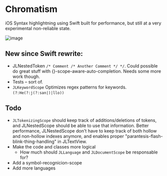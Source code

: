 Chromatism
==========

iOS Syntax highlightning using Swift built for performance, but still at a very experimental non-reliable state.

![image](http://i.imgur.com/P1ENCfv.png)

## New since Swift rewrite:
- JLNestedToken  `/* Comment /* Another Comment */ */`. Could possible do great stuff with {}-scope-aware-auto-completion. Needs some more work though.
- Tests – sort of.
- `JLKeywordScope` Optimizes regex patterns for keywords. `(?:He(?:j(?:san|)|llo))`

## Todo
- `JLTokenizingScope` should keep track of additions/deletions of tokens, and JLNestedScope should be able to use that information. Better performance, JLNestedScope don't have to keep track of both hollow and non-hollow indexes anymore, and enables proper "parantesis-flash-blink-thing-handling" in JLTextView.
- Make the code and classes more logical
  - How much should `JLLanguage` and `JLDocumentScope` be responsable for?
- Add a symbol-recognicion-scope
- Add more languages


